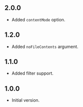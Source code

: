 ## 2.0.0

- Added `contentMode` option.

## 1.2.0

- Added `noFileContents` argument.

## 1.1.0

- Added filter support.

## 1.0.0

- Initial version.
